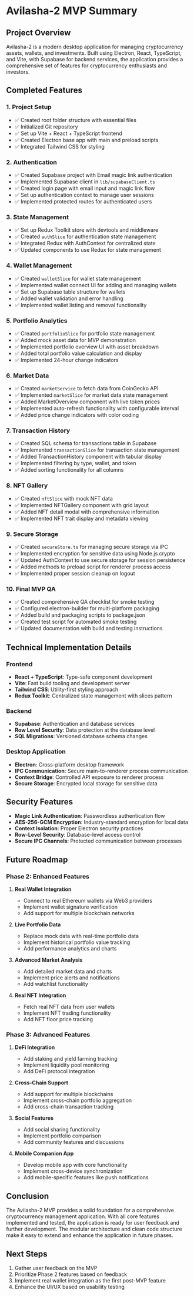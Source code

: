 # Avilasha-2 MVP Summary

## Project Overview
Avilasha-2 is a modern desktop application for managing cryptocurrency assets, wallets, and investments. Built using Electron, React, TypeScript, and Vite, with Supabase for backend services, the application provides a comprehensive set of features for cryptocurrency enthusiasts and investors.

## Completed Features

### 1. Project Setup
- ✅ Created root folder structure with essential files
- ✅ Initialized Git repository
- ✅ Set up Vite + React + TypeScript frontend
- ✅ Created Electron base app with main and preload scripts
- ✅ Integrated Tailwind CSS for styling

### 2. Authentication
- ✅ Created Supabase project with Email magic link authentication
- ✅ Implemented Supabase client in `lib/supabaseClient.ts`
- ✅ Created login page with email input and magic link flow
- ✅ Set up authentication context to manage user sessions
- ✅ Implemented protected routes for authenticated users

### 3. State Management
- ✅ Set up Redux Toolkit store with devtools and middleware
- ✅ Created `authSlice` for authentication state management
- ✅ Integrated Redux with AuthContext for centralized state
- ✅ Updated components to use Redux for state management

### 4. Wallet Management
- ✅ Created `walletSlice` for wallet state management
- ✅ Implemented wallet connect UI for adding and managing wallets
- ✅ Set up Supabase table structure for wallets
- ✅ Added wallet validation and error handling
- ✅ Implemented wallet listing and removal functionality

### 5. Portfolio Analytics
- ✅ Created `portfolioSlice` for portfolio state management
- ✅ Added mock asset data for MVP demonstration
- ✅ Implemented portfolio overview UI with asset breakdown
- ✅ Added total portfolio value calculation and display
- ✅ Implemented 24-hour change indicators

### 6. Market Data
- ✅ Created `marketService` to fetch data from CoinGecko API
- ✅ Implemented `marketSlice` for market data state management
- ✅ Added MarketOverview component with live token prices
- ✅ Implemented auto-refresh functionality with configurable interval
- ✅ Added price change indicators with color coding

### 7. Transaction History
- ✅ Created SQL schema for transactions table in Supabase
- ✅ Implemented `transactionSlice` for transaction state management
- ✅ Added TransactionHistory component with tabular display
- ✅ Implemented filtering by type, wallet, and token
- ✅ Added sorting functionality for all columns

### 8. NFT Gallery
- ✅ Created `nftSlice` with mock NFT data
- ✅ Implemented NFTGallery component with grid layout
- ✅ Added NFT detail modal with comprehensive information
- ✅ Implemented NFT trait display and metadata viewing

### 9. Secure Storage
- ✅ Created `secureStore.ts` for managing secure storage via IPC
- ✅ Implemented encryption for sensitive data using Node.js crypto
- ✅ Updated AuthContext to use secure storage for session persistence
- ✅ Added methods to preload script for renderer process access
- ✅ Implemented proper session cleanup on logout

### 10. Final MVP QA
- ✅ Created comprehensive QA checklist for smoke testing
- ✅ Configured electron-builder for multi-platform packaging
- ✅ Added build and packaging scripts to package.json
- ✅ Created test script for automated smoke testing
- ✅ Updated documentation with build and testing instructions

## Technical Implementation Details

### Frontend
- **React + TypeScript**: Type-safe component development
- **Vite**: Fast build tooling and development server
- **Tailwind CSS**: Utility-first styling approach
- **Redux Toolkit**: Centralized state management with slices pattern

### Backend
- **Supabase**: Authentication and database services
- **Row Level Security**: Data protection at the database level
- **SQL Migrations**: Versioned database schema changes

### Desktop Application
- **Electron**: Cross-platform desktop framework
- **IPC Communication**: Secure main-to-renderer process communication
- **Context Bridge**: Controlled API exposure to renderer process
- **Secure Storage**: Encrypted local storage for sensitive data

## Security Features
- **Magic Link Authentication**: Passwordless authentication flow
- **AES-256-GCM Encryption**: Industry-standard encryption for local data
- **Context Isolation**: Proper Electron security practices
- **Row-Level Security**: Database-level access control
- **Secure IPC Channels**: Protected communication between processes

## Future Roadmap

### Phase 2: Enhanced Features
1. **Real Wallet Integration**
   - Connect to real Ethereum wallets via Web3 providers
   - Implement wallet signature verification
   - Add support for multiple blockchain networks

2. **Live Portfolio Data**
   - Replace mock data with real-time portfolio data
   - Implement historical portfolio value tracking
   - Add performance analytics and charts

3. **Advanced Market Analysis**
   - Add detailed market data and charts
   - Implement price alerts and notifications
   - Add watchlist functionality

4. **Real NFT Integration**
   - Fetch real NFT data from user wallets
   - Implement NFT trading functionality
   - Add NFT floor price tracking

### Phase 3: Advanced Features
1. **DeFi Integration**
   - Add staking and yield farming tracking
   - Implement liquidity pool monitoring
   - Add DeFi protocol integration

2. **Cross-Chain Support**
   - Add support for multiple blockchains
   - Implement cross-chain portfolio aggregation
   - Add cross-chain transaction tracking

3. **Social Features**
   - Add social sharing functionality
   - Implement portfolio comparison
   - Add community features and discussions

4. **Mobile Companion App**
   - Develop mobile app with core functionality
   - Implement cross-device synchronization
   - Add mobile-specific features like push notifications

## Conclusion
The Avilasha-2 MVP provides a solid foundation for a comprehensive cryptocurrency management application. With all core features implemented and tested, the application is ready for user feedback and further development. The modular architecture and clean code structure make it easy to extend and enhance the application in future phases.

## Next Steps
1. Gather user feedback on the MVP
2. Prioritize Phase 2 features based on feedback
3. Implement real wallet integration as the first post-MVP feature
4. Enhance the UI/UX based on usability testing
